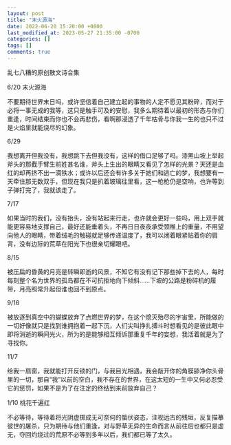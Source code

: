 ```yaml
---
layout: post
title: "末火源海"
date: 2022-06-20 15:20:00 +0800
last_modified_at: 2023-05-27 21:35:00 -0700
categories: []
tags: []
comments: true
---
```

乱七八糟的原创散文诗合集

6/20 末火源海

不要期待世界末日吗，或许坚信着自己建立起的事物的人定不愿见其粉碎，而对于必将一事无成的我等，这只是触手可及的安慰，我多么期待着以最初的形态与你们重逢，时间结束而你也不会再悲伤，看啊那浸透了千年枯骨与你我一生的也只不过是火焰里就能烧尽的幻象。

6/29

我想离开但我没有，我想跳下去但我没有，这样的借口足够了吗。漆黑山坡上举起斧头的那截手臂生前姓甚名谁，斧头上生出的眼睛又看见了怎样的光景？天还是血红的却再挤不出一滴铁水；或许以后还会有许多关于她们和逃亡的梦，我想要有一天牵住那无数双手，但现在我只是扒着玻璃往里看，这一枪枪仍是空响，也许等到子弹打完了，我就该走了。

7/17

如果当时的我们，没有抬头，没有站起来行走，也许就会更好一些吗，用上双手就能更容易地支撑自己，最好还能垂着头，不再日日夜夜承受颈椎上的重量，不用望向他人的眼睛，带着绒毛的触碰就足够传递温度了，我可以闭着眼紧贴着你的肩背，没有边际的荒草在阳光下也很亲切耀眼吧。

8/15

被压扁的昏黄的月亮是转瞬即逝的风景，不知它有没有记下那些掉下去的人，每时每刻整个名为世界的孤岛都在不可抗拒地向下倾斜……下坡的公路是粉碎机的履带，月亮照常升起但谁也回不到原点。

9/16

被放逐到真空中的蝴蝶放弃了点燃世界的梦，在这个熄灭殆尽的宇宙里，所能做的一切好像就只是找到谁拥抱着一起下沉，人们尖叫挣扎搏斗时想看见的是彼此眼中即将消逝的瞬间光火，所为的是能够相互倾诉那重复千年的妄想，我活着就是为了寻找你。

11/7

给我一扇窗，我就能打开反锁的门，与我目光相遇，我会敲开你的角膜舔净你头骨里的一切，那自“我”以前的空白，我不存在的世界，在这太短的一生中又何必忍受它的惩罚，如果不是为了在注定的终结到来前放弃自己？

1/10 桃花千遍红

不必等待，等待着将光阴虚掷成无可奈何的蛰伏姿态，注视远古的残垣，反复描摹彼世的屠杀，只为期待与他们重逢，对与野草无异的生命而言从前往后也都只是虚无，夺回灼烧过的荒原不必等到多年以后，我们都已等了太久。
